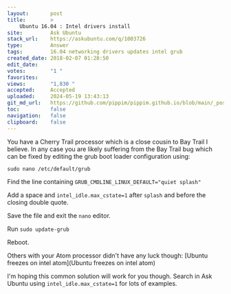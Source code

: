 ```yaml
---
layout:       post
title:        >
    Ubuntu 16.04 : Intel drivers install
site:         Ask Ubuntu
stack_url:    https://askubuntu.com/q/1003726
type:         Answer
tags:         16.04 networking drivers updates intel grub
created_date: 2018-02-07 01:28:50
edit_date:    
votes:        "1 "
favorites:    
views:        "1,830 "
accepted:     Accepted
uploaded:     2024-05-19 13:43:13
git_md_url:   https://github.com/pippim/pippim.github.io/blob/main/_posts/2018/2018-02-07-Ubuntu-16.04-_-Intel-drivers-install.md
toc:          false
navigation:   false
clipboard:    false
---
```


You have a Cherry Trail processor which is a close cousin to Bay Trail I believe. In any case you are likely suffering from the Bay Trail bug which can be fixed by editing the grub boot loader configuration using:

``` 
sudo nano /etc/default/grub
```

Find the line containing `GRUB_CMDLINE_LINUX_DEFAULT="quiet splash"`

Add a space and `intel_idle.max_cstate=1` after `splash` and before the closing double quote.

Save the file and exit the `nano` editor.

Run `sudo update-grub`

Reboot.

Others with your Atom processor didn't have any luck though: [Ubuntu freezes on intel atom](Ubuntu freezes on intel atom)

I'm hoping this common solution will work for you though. Search in Ask Ubuntu using `intel_idle.max_cstate=1` for lots of examples.
